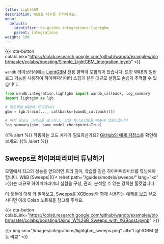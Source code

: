 ```yaml
---
title: LightGBM
description: W&B로 나무를 추적하세요.
menu:
  default:
    identifier: ko-guides-integrations-lightgbm
    parent: integrations
weight: 190
---
```


{{< cta-button colabLink="https://colab.research.google.com/github/wandb/examples/blob/master/colabs/boosting/Simple_LightGBM_Integration.ipynb" >}}

`wandb` 라이브러리에는 [LightGBM](https://lightgbm.readthedocs.io/en/latest/) 전용 콜백이 포함되어 있습니다. 또한 W&B의 일반 로그 기능을 사용하여 하이퍼파라미터 스윕과 같은 대규모 실험도 손쉽게 추적할 수 있습니다.

```python
from wandb.integration.lightgbm import wandb_callback, log_summary
import lightgbm as lgb

# 메트릭을 W&B에 로그합니다
gbm = lgb.train(..., callbacks=[wandb_callback()])

# 피처 중요도 그래프를 로그하고, 모델 체크포인트를 W&B에 업로드합니다
log_summary(gbm, save_model_checkpoint=True)
```

{{% alert %}}
작동하는 코드 예제가 필요하신가요? [GitHub의 예제 저장소](https://github.com/wandb/examples/tree/master/examples/boosting-algorithms)를 확인해 보세요.
{{% /alert %}}

## Sweeps로 하이퍼파라미터 튜닝하기

모델에서 최고의 성능을 얻으려면 트리 깊이, 학습률 같은 하이퍼파라미터를 튜닝해야 합니다. W&B [Sweeps]({{< relref path="/guides/models/sweeps/" lang="ko" >}})는 대규모 하이퍼파라미터 실험을 구성, 관리, 분석할 수 있는 강력한 툴킷입니다.

이 툴들에 대해 더 알아보고, Sweeps를 XGBoost와 함께 사용하는 예제를 보고 싶으시다면 아래 Colab 노트북을 참고해 주세요.

{{< cta-button colabLink="https://colab.research.google.com/github/wandb/examples/blob/master/colabs/boosting/Using_W%26B_Sweeps_with_XGBoost.ipynb" >}}

{{< img src="/images/integrations/lightgbm_sweeps.png" alt="LightGBM 성능 비교" >}}